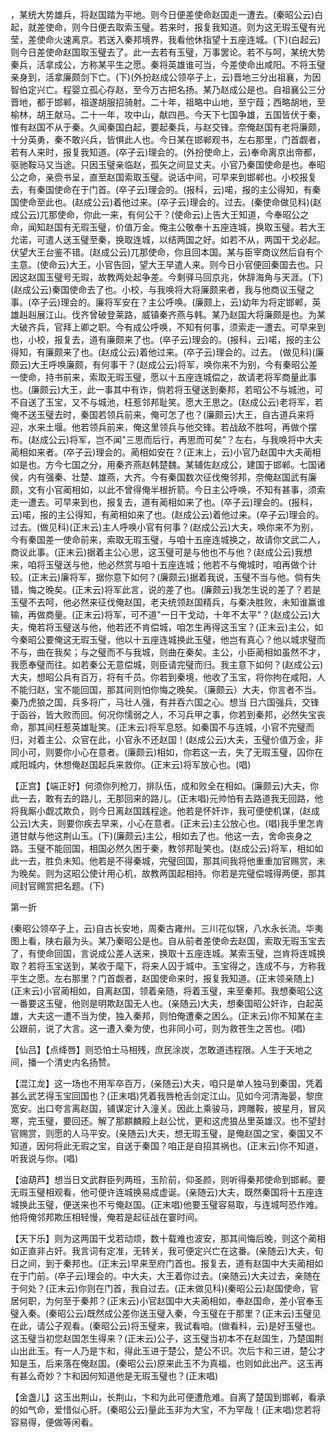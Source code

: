 <!-- { "loadSidebar": true } -->
，某统大势雄兵，将赵国踏为平地。则今日便差使命赵国走一遭去。(秦昭公云)白起，就差使命，则今日便去取索玉璧。若来时，报复我知道。则为这无瑕玉璧有光莹，差使命火速离京。若送入秦邦境界，我看他休指望十五座连城。(下)(白起云)则今日差使命赵国取玉璧去了。此一去若有玉璧，万事罢论。若不与呵，某统大势秦兵，活拿成公，方称某平生之愿。秦将英雄谁可当，今差使命出咸阳。不将玉璧亲身到，活拿廉颇剑下亡。(下)(外扮赵成公领卒子上，云)晋地三分出祖襄，为因智伯定兴亡。程婴立孤心存赵，至今万古把名扬。某乃赵成公是也。自祖襄公三分晋地，都于邯郸，祖遂胡服招骑射。二十年，祖略中山地，至宁葭；西略胡地，至榆林，胡王献马。二十一年，攻中山，献四邑。今天下七国争雄，五国皆伏于秦，惟有赵国不从于秦。久闻秦国白起，要起秦兵，与赵交锋。奈俺赵国有老将廉颇，十分英勇，秦不敢兴兵，皆惧此人也。今日某在邯郸观书，左右那里，门首觑者，若有人来时，报复我知道。(卒子云)理会的。(外扮使命上，云)奉命离京出帝都，驱驰鞍马又当途。只因玉璧亲临赵，孤矢之间显丈夫。小官乃秦国使命是也。奉昭公之命，亲赍书呈，直至赵国索取玉璧。说话中间，可早来到邯郸也。小校报复去，有秦国使命在于门首。(卒子云)理会的。(报科，云)喏，报的主公得知，有秦国使命至此也。(赵成公云)着他过来。(卒子云)理会的。过去。(秦使命做见科)(赵成公云)兀那使命，你此一来，有何公干？(使命云)上告大王知道，今奉昭公之命，闻知赵国有无瑕玉璧，价值万金。俺主公敬奉十五座连城，换取玉璧。若大王允诺，可遣人送玉璧至秦，换取连城，以结两国之好。如若不从，两国干戈必起。伏望大王台鉴不错。(赵成公云)兀那使命，你且回本国。某与臣宰商议然后自有个主意。(使命云)大王，小官告回，望大王早遣人来。则今日小官便回秦国去也。只因这赵国玉璧号无瑕，故教两处起争差。今剩驿马回京兆，休辞海角与天涯。(下)(赵成公云)秦国使命去了也。小校，与我唤将大将廉颇来者，我与他商议玉璧之事。(卒子云)理会的。廉将军安在？主公呼唤。(廉颇上，云)幼年为将定邯郸，英雄赳赳展江山。伐齐曾破登莱路，威镇秦齐燕与韩。某乃赵国大将廉颇是也。为某大破齐兵，官拜上卿之职。今有成公呼唤，不知有何事，须索走一遭去。可早来到也，小校，报复去，道有廉颇来了也。(卒子云)理会的。(报科，云)喏，报的主公得知，有廉颇来了也。(赵成公云)着他过来。(卒子云)理会的。过去。
(做见科)(廉颇云)大王呼唤廉颇，有何事干？(赵成公云)将军，唤你来不为别，今有秦昭公差一使命，持书前来，索取无瑕玉璧，愿以十五座连城偿之，故请老将军商量此事也。(廉颇云)大王，此一事其中有诈，倘若将玉璧送到秦邦，若昭公不与城池，可不自送了玉宝，又不与城池，枉惹邻邦耻笑。愿大王思之。(赵成公云)老将军，若俺不送玉璧去时，秦国若领兵前来，俺可怎了也？(廉颇云)大王，自古道兵来将迎，水来土堰。他若领兵前来，俺这里领兵与他交锋。若战敌不胜呵，再做个摆布。(赵成公云)将军，岂不闻"三思而后行，再思而可矣"？左右，与我唤将中大夫蔺相如来者。(卒子云)理会的。蔺相如安在？(正末上，云)小官乃赵国中大夫蔺相如是也。方今七国之分，用秦齐燕赵韩楚魏。某辅佐赵成公，建国于邯郸。七国诸侯，内有强秦、壮楚、雄燕，大齐。今有秦国数次征伐俺邻邦，奈俺赵国武有廉颇，文有小官蔺相如，以此不曾得俺半根折箭。今日主公呼唤，不知有甚事，须索走一遭去。可早来到也，报复去，道有蔺相如来了也。(卒子云)理会的。(报科，云)喏，报的主公得知，有蔺相如来了也。(赵成公云)着他过来。(卒子云)理会的。过去。(做见科)(正末云)主人呼唤小官有何事？(赵成公云)大夫，唤你来不为别，今有秦国差一使命前来，索取无瑕玉璧，与咱十五座连城换之，故请你文武二人，商议此事。(正末云)据着主公心思，这玉璧可是与他也不与他？(赵成公云)我想来，咱将玉璧送与他，他必然赏与咱十五座连城；他若不与俺城时，咱再做个计较。(正末云)廉将军，据你意下如何？(廉颇云)据着我说，玉璧不当与他。倘有失错，悔之晚矣。(正末云)将军此言，说的差了也。(廉颇云)我怎生说的差了？若是玉璧不去呵，他必然来征伐俺赵国，老夫统领赵国精兵，与秦决胜败，未知谁赢谁输，再做商量。(正末云)将军，可不道"一日干戈动，十年不太平"？(赵成公云)大夫，俺若将玉璧送与他，他若还不肯偿城，咱怎生再得这玉宝？(正末云)主公，如今秦昭公要俺这无瑕玉璧，他以十五座连城换此玉璧，他岂有真心？他以城求璧而不与，曲在我矣；与之璧而不与我城，则曲在秦矣。主公，小臣蔺相如虽然不才，我愿奉璧而往。如若秦公无意偿城，则臣请完璧而归。我主意下如何？(赵成公云)大夫，想昭公兵有百万，将有千员。你若到秦境，他收了玉宝，将你拘在咸阳，人不能归赵，宝不能回国，那其间则怕你悔之晚矣。（廉颇云）大夫，你言者不当。秦乃虎狼之国，兵多将广，马壮人强，有并吞六国之心。想当
日六国强兵，交锋于函谷，皆大败而回。何况你懦弱之人，不习兵甲之事，你若到秦邦，必然失宝丧命，那其间枉惹英雄耻笑。(正末云)将军息怒。如秦国不与连城，小官不完璧而归，对着主公、众官在此，小官永不还赵国！(赵成公云)大夫，玉璧价值万金，非同小可，则要你小心在意者。(廉颇云)相如，你若这一去，失了无瑕玉璧，囚你在咸阳城内，休想俺赵国起兵来救你。(正末云)将军放心也。(唱)

【正宫】【端正好】何须你列枪刀，排队伍，成和败全在相如。(廉颇云)大夫，你此一去，敢有去的路儿，无那回来的路儿。(正末唱)元帅怕有去路道我无回路，他将我厮小觑忒欺负，则今日离赵国践程途。他若是怀奸诈，我可便使机谋，(赵成公云)大夫，则要你疾去早来，小心在意者。(正末云)主公放心也。(唱)我手里怎肯道甘献与他这荆山玉。(下)(廉颇云)主公，相如去了也。他这一去，舍命丧身之路。玉璧不能回国，相国必然久困于秦，教邻邦耻笑也。(赵成公云)将军，相如如此一去，胜负未知。他若是不得秦城，完璧回国，那其间我将他重重加官赐赏，未为晚矣。则为这昭公使计用心机，故教两国起相持。你若是完璧偿城得两便，那其间封官赐赏把名题。(下)

第一折

(秦昭公领卒子上，云)自古长安地，周秦古雍州。三川花似锦，八水永长流。华夷图上看，陕右最为头。某乃秦昭公是也。自从前者差使命去赵国，索取无瑕玉宝去了，有使命回国，言说成公差人送来，换取十五座连城。某索玉璧，岂肯将连城换取？若将玉宝送到，某收于麾下，将来人囚于城中。玉宝得之，连成不与，方称我平生之愿。左右那里？门首觑者，赵国使命来时，报复我知道。(正末领亲随上)(正末云)小官蔺相如，自离赵国，领着亲随，将着玉璧，来至秦邦。我想秦昭公这一番要这玉璧，他则是明欺赵国无人也。(亲随云)大夫，想秦国昭公奸诈，白起英雄，大夫这一遭不当为使，独入秦邦，则怕俺遭秦之困么。(正末云)你不知某在主公跟前，说了大言。这一遭入秦为使，也非同小可，则为救苍生之苦也。(唱)

【仙吕】【点绛唇】则恐怕士马相残，庶民涂炭，怎敢道违程限。人生于天地之间，播一个清史内名扬赞。

【混江龙】这一场也不用军卒百万，(亲随云)大夫，咱只是单人独马到秦国，凭着甚么武艺得玉宝回国也？(正末唱)凭着我唇枪舌剑定江山。见如今河清海晏，黎庶宽安。出口夸言离赵国，铺谋定计入潼关。因此上乘骏马，跨雕鞍，披星月，冒风寒，完玉璧，要回还。解了那麒麟殿上赵公忧，更和这虎狼丛里英雄汉。也不望封官赐赏，则愿的人马平安。(亲随云)大夫，想无瑕玉璧，是俺赵国之宝，秦国又不知道，因何将此无瑕之宝，自送于秦国？咱正是自招其祸也。(正末云)你不知道，听我说与你。(唱)

【油葫芦】想当日文武群臣列两班，玉阶前，仰圣颜，则听得秦邦使命到邯郸。要无瑕玉璧相观看，他可便许连城换易成虚诞。(亲随云)大夫，既然秦国将十五座连城换此玉璧，便送来也不亏俺赵国。(正末唱)他要玉璧容易取，与连城呵恐作难。他将俺邻邦欺压相轻慢，俺若是起征战在霎时间。

【天下乐】则为这两国干戈若动烦，数十载难也波安，那其间悔后晚，则这个蔺相如正直非占奸。我言词有定准，无转关，我可便定兴亡在这番。(亲随云)大夫，旬日之间，到于秦邦也。(正末云)早来至府门首也。报复去，道有赵国中大夫蔺相如在于门前。(卒子云)理会的。中大夫，大王着你过去。(亲随云)大夫过去，亲随在于何处？(正末云)你则在门首，我自过去。(正末做见科)(秦昭公云)赵国使命，官居何职，为何至于秦邦？(正末云)小官赵国中大夫蔺相如，奉赵国命，差小官奉玉璧入秦。(秦昭公云)既然成公差你送玉璧入秦，今玉璧在于那里？(正末云)玉璧见在此，请公子观看。(秦昭公云)将玉璧来，我试看咱。(做看科，云)是好玉璧也。这玉璧当初您赵国怎生得来？(正末云)公子，这玉璧当初本不在赵国生，乃楚国荆山出此玉。有一人乃是卞和，得此玉进于楚公，楚公不识。次后卞和三进，楚公才知是玉，后来落在俺赵国。(秦昭公云)原来此玉不为真福，也则如此出产。这玉再有甚么奇妙？卞和因何知道他是无瑕玉璧也？(正末唱)

【金盏儿】这玉出荆山，长荆山，卞和为此可便遭危难。自离了楚国到邯郸，看承的如气命，爱惜似心肝。(秦昭公云)量此玉非为大宝，不为罕哉！(正末唱)您若将容易得，便做等闲看。


